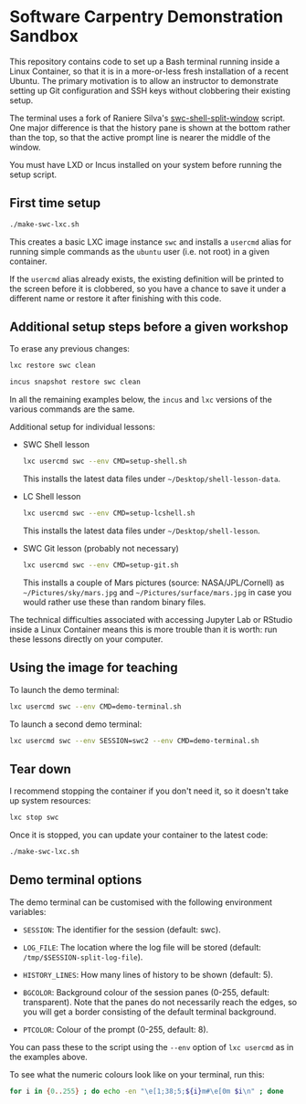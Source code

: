 # Software Carpentry Demonstration Sandbox

This repository contains code to set up a Bash terminal running inside a Linux
Container, so that it is in a more-or-less fresh installation of a recent
Ubuntu. The primary motivation is to allow an instructor to demonstrate setting
up Git configuration and SSH keys without clobbering their existing setup.

The terminal uses a fork of Raniere Silva's [swc-shell-split-window] script. One
major difference is that the history pane is shown at the bottom rather than the
top, so that the active prompt line is nearer the middle of the window.

[swc-shell-split-window]: https://github.com/rgaiacs/swc-shell-split-window

You must have LXD or Incus installed on your system before running the setup
script.

## First time setup

```bash
./make-swc-lxc.sh
```

This creates a basic LXC image instance `swc` and installs a `usercmd` alias
for running simple commands as the `ubuntu` user (i.e. not root) in a given
container.

If the `usercmd` alias already exists, the existing definition will be printed
to the screen before it is clobbered, so you have a chance to save it under a
different name or restore it after finishing with this code.

## Additional setup steps before a given workshop

To erase any previous changes:

```bash
lxc restore swc clean
```

```bash
incus snapshot restore swc clean
```

In all the remaining examples below, the `incus` and `lxc` versions of the
various commands are the same.

Additional setup for individual lessons:

  - SWC Shell lesson

    ```bash
    lxc usercmd swc --env CMD=setup-shell.sh
    ```

    This installs the latest data files under `~/Desktop/shell-lesson-data`.

  - LC Shell lesson

    ```bash
    lxc usercmd swc --env CMD=setup-lcshell.sh
    ```

    This installs the latest data files under `~/Desktop/shell-lesson`.

  - SWC Git lesson (probably not necessary)

    ```bash
    lxc usercmd swc --env CMD=setup-git.sh
    ```

    This installs a couple of Mars pictures (source: NASA/JPL/Cornell) as
    `~/Pictures/sky/mars.jpg` and `~/Pictures/surface/mars.jpg` in case you
    would rather use these than random binary files.

The technical difficulties associated with accessing Jupyter Lab or RStudio
inside a Linux Container means this is more trouble than it is worth: run
these lessons directly on your computer.

## Using the image for teaching

To launch the demo terminal:

```bash
lxc usercmd swc --env CMD=demo-terminal.sh
```

To launch a second demo terminal:

```bash
lxc usercmd swc --env SESSION=swc2 --env CMD=demo-terminal.sh
```

## Tear down

I recommend stopping the container if you don't need it, so it doesn't take up
system resources:

```bash
lxc stop swc
```

Once it is stopped, you can update your container to the latest code:

```bash
./make-swc-lxc.sh
```

## Demo terminal options

The demo terminal can be customised with the following environment variables:

- `SESSION`: The identifier for the session (default: swc).

- `LOG_FILE`: The location where the log file will be stored (default:
  `/tmp/$SESSION-split-log-file`).

- `HISTORY_LINES`: How many lines of history to be shown (default: 5).

- `BGCOLOR`: Background colour of the session panes (0-255, default: transparent).
  Note that the panes do not necessarily reach the edges, so you will get a border
  consisting of the default terminal background.

- `PTCOLOR`: Colour of the prompt (0-255, default: 8).

You can pass these to the script using the `--env` option of `lxc usercmd` as in
the examples above.

To see what the numeric colours look like on your terminal, run this:

```bash
for i in {0..255} ; do echo -en "\e[1;38;5;${i}m#\e[0m $i\n" ; done
```
